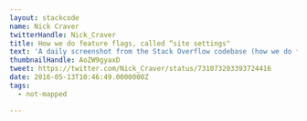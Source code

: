 ```yaml
---
layout: stackcode
name: Nick Craver
twitterHandle: Nick_Craver
title: How we do feature flags, called “site settings"
text: 'A daily screenshot from the Stack Overflow codebase (how we do feature flags, called “site settings"). '
thumbnailHandle: AoZW9gyaxD
tweet: https://twitter.com/Nick_Craver/status/731073203393724416
date: 2016-05-13T10:46:49.0000000Z
tags:
  - not-mapped

---
```

